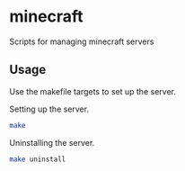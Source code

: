 # minecraft

Scripts for managing minecraft servers


## Usage

Use the makefile targets to set up the server.


Setting up the server.
```bash
make
```
    
Uninstalling the server.
```bash
make uninstall
```
